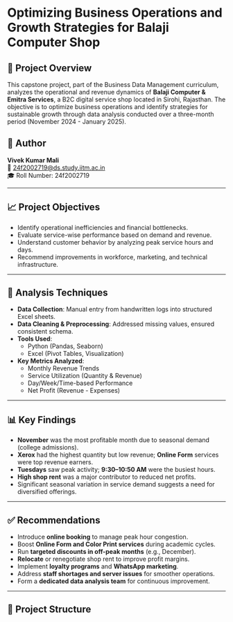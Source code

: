 # Optimizing Business Operations and Growth Strategies for Balaji Computer Shop

## 📌 Project Overview

This capstone project, part of the Business Data Management curriculum, analyzes the operational and revenue dynamics of **Balaji Computer & Emitra Services**, a B2C digital service shop located in Sirohi, Rajasthan. The objective is to optimize business operations and identify strategies for sustainable growth through data analysis conducted over a three-month period (November 2024 - January 2025).

## 👤 Author

**Vivek Kumar Mali**  
📧 [24f2002719@ds.study.iitm.ac.in](mailto:24f2002719@ds.study.iitm.ac.in)  
🎓 Roll Number: 24f2002719  

---

## 📈 Project Objectives

- Identify operational inefficiencies and financial bottlenecks.
- Evaluate service-wise performance based on demand and revenue.
- Understand customer behavior by analyzing peak service hours and days.
- Recommend improvements in workforce, marketing, and technical infrastructure.

---

## 🧠 Analysis Techniques

- **Data Collection**: Manual entry from handwritten logs into structured Excel sheets.
- **Data Cleaning & Preprocessing**: Addressed missing values, ensured consistent schema.
- **Tools Used**:
  - Python (Pandas, Seaborn)
  - Excel (Pivot Tables, Visualization)
- **Key Metrics Analyzed**:
  - Monthly Revenue Trends
  - Service Utilization (Quantity & Revenue)
  - Day/Week/Time-based Performance
  - Net Profit (Revenue - Expenses)

---

## 📊 Key Findings

- **November** was the most profitable month due to seasonal demand (college admissions).
- **Xerox** had the highest quantity but low revenue; **Online Form** services were top revenue earners.
- **Tuesdays** saw peak activity; **9:30–10:50 AM** were the busiest hours.
- **High shop rent** was a major contributor to reduced net profits.
- Significant seasonal variation in service demand suggests a need for diversified offerings.

---

## ✅ Recommendations

- Introduce **online booking** to manage peak hour congestion.
- Boost **Online Form and Color Print services** during academic cycles.
- Run **targeted discounts in off-peak months** (e.g., December).
- **Relocate** or renegotiate shop rent to improve profit margins.
- Implement **loyalty programs** and **WhatsApp marketing**.
- Address **staff shortages and server issues** for smoother operations.
- Form a **dedicated data analysis team** for continuous improvement.

---

## 📂 Project Structure

